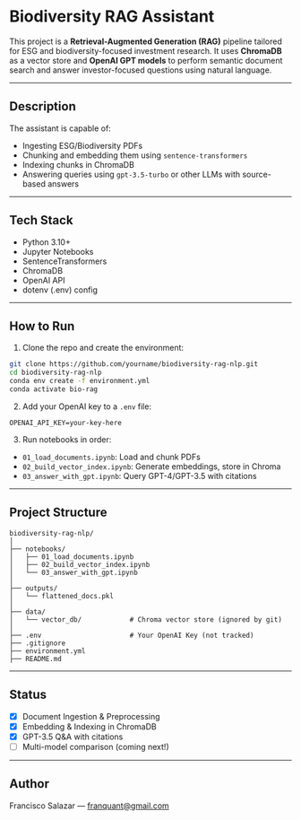#  Biodiversity RAG Assistant

This project is a **Retrieval-Augmented Generation (RAG)** pipeline tailored for ESG and biodiversity-focused investment research. It uses **ChromaDB** as a vector store and **OpenAI GPT models** to perform semantic document search and answer investor-focused questions using natural language.

---

##  Description

The assistant is capable of:
- Ingesting ESG/Biodiversity PDFs
- Chunking and embedding them using `sentence-transformers`
- Indexing chunks in ChromaDB
- Answering queries using `gpt-3.5-turbo` or other LLMs with source-based answers

---

##  Tech Stack

- Python 3.10+
- Jupyter Notebooks
- SentenceTransformers
- ChromaDB
- OpenAI API
- dotenv (.env) config

---

##  How to Run

1. Clone the repo and create the environment:
```bash
git clone https://github.com/yourname/biodiversity-rag-nlp.git
cd biodiversity-rag-nlp
conda env create -f environment.yml
conda activate bio-rag
```

2. Add your OpenAI key to a `.env` file:
```
OPENAI_API_KEY=your-key-here
```

3. Run notebooks in order:
- `01_load_documents.ipynb`: Load and chunk PDFs
- `02_build_vector_index.ipynb`: Generate embeddings, store in Chroma
- `03_answer_with_gpt.ipynb`: Query GPT-4/GPT-3.5 with citations

---

##  Project Structure

```
biodiversity-rag-nlp/
│
├── notebooks/
│   ├── 01_load_documents.ipynb
│   ├── 02_build_vector_index.ipynb
│   └── 03_answer_with_gpt.ipynb
│
├── outputs/
│   └── flattened_docs.pkl
│
├── data/
│   └── vector_db/            # Chroma vector store (ignored by git)
│
├── .env                      # Your OpenAI Key (not tracked)
├── .gitignore
├── environment.yml
├── README.md
```

---

##  Status

- [x] Document Ingestion & Preprocessing
- [x] Embedding & Indexing in ChromaDB
- [x] GPT-3.5 Q&A with citations
- [ ] Multi-model comparison (coming next!)

---

##  Author

Francisco Salazar — [franquant@gmail.com](mailto:franquant@gmail.com)

